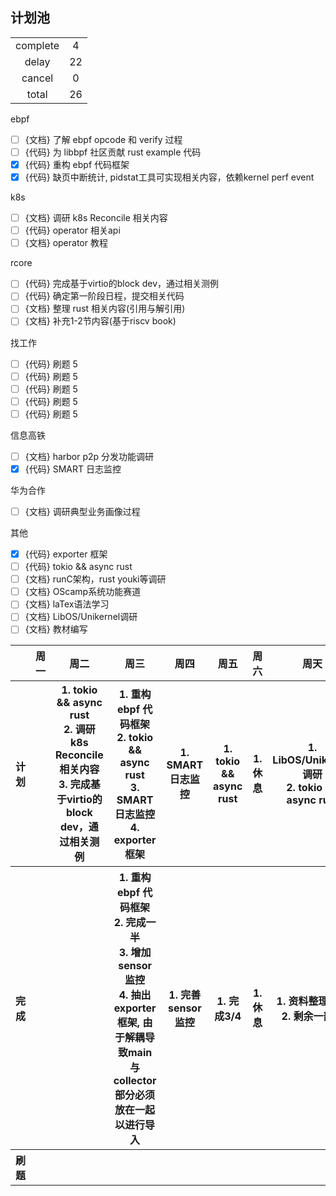 ## 计划池

|          |       |
| :------: | :---: |
| complete |   4   |
|  delay   |  22   |
|  cancel  |   0   |
|  total   |  26   |

ebpf
- [ ] {文档} 了解 ebpf opcode 和 verify 过程
- [ ] {代码} 为 libbpf 社区贡献 rust example 代码
- [x] {代码} 重构 ebpf 代码框架
- [x] {代码} 缺页中断统计, pidstat工具可实现相关内容，依赖kernel perf event

k8s
- [ ] {文档} 调研 k8s Reconcile 相关内容
- [ ] {代码} operator 相关api
- [ ] {文档} operator 教程

rcore
- [ ] {代码} 完成基于virtio的block dev，通过相关测例
- [ ] {代码} 确定第一阶段日程，提交相关代码
- [ ] {文档} 整理 rust 相关内容(引用与解引用)
- [ ] {文档} 补充1-2节内容(基于riscv book)

找工作
- [ ] {代码} 刷题 5 
- [ ] {代码} 刷题 5
- [ ] {代码} 刷题 5
- [ ] {代码} 刷题 5
- [ ] {代码} 刷题 5

信息高铁
- [ ] {文档} harbor p2p 分发功能调研
- [x] {代码} SMART 日志监控

华为合作
- [ ] {文档} 调研典型业务画像过程
 
其他
- [x] {代码} exporter 框架
- [ ] {代码} tokio && async rust
- [ ] {文档} runC架构，rust youki等调研
- [ ] {文档} OScamp系统功能赛道
- [ ] {文档} laTex语法学习
- [ ] {文档} LibOS/Unikernel调研
- [ ] {文档} 教材编写

<table>
<tr>
<th></th>
<th>周一</th>
<th>周二</th>
<th>周三</th>
<th>周四</th>
<th>周五</th>
<th>周六</th>
<th>周天</th>
</tr>

<!-- ---------------- 计划 ---------------- -->
<tr>
<th>计划</th>

<!-- 周一 -->
<th>
</th>

<!-- 周二 -->
<th>
1. tokio && async rust <br>
2. 调研 k8s Reconcile 相关内容 <br>
3. 完成基于virtio的block dev，通过相关测例 <br>
</th>

<!-- 周三 -->
<th>
1. 重构 ebpf 代码框架 <br>
2. tokio && async rust <br>
3. SMART 日志监控 <br>
4. exporter 框架 <br>
</th>

<!-- 周四 -->
<th>
1. SMART 日志监控 <br>
</th>

<!-- 周五 -->
<th>
1. tokio && async rust <br>
</th>

<!-- 周六 -->
<th>
1. 休息 <br>
</th>

<!-- 周天 -->
<th>
1. LibOS/Unikernel调研 <br>
2. tokio && async rust <br>
</th>

</tr>

<!-- ---------------- 完成 ---------------- -->
<tr>
<th>完成</th>

<!-- 周一 -->
<th>
</th>

<!-- 周二 -->
<th>
</th>

<!-- 周三 -->
<th>
1. 重构 ebpf 代码框架 <br>
2. 完成一半 <br>
3. 增加 sensor 监控 <br>
4. 抽出 exporter 框架, 由于解耦导致main与collector部分必须放在一起以进行导入 <br>
</th>

<!-- 周四 -->
<th>
1. 完善 sensor 监控 <br>
</th>

<!-- 周五 -->
<th>
1. 完成3/4 <br>
</th>

<!-- 周六 -->
<th>
1. 休息 <br>
</th>

<!-- 周天 -->
<th>
1. 资料整理完毕 <br>
2. 剩余一部分 <br>
</th>

</tr>

<!-- ---------------- 刷题 ---------------- -->
<tr>
<th>刷题</th>

<!-- 周一 -->
<th>
</th>

<!-- 周二 -->
<th>
</th>

<!-- 周三 -->
<th>
</th>

<!-- 周四 -->
<th>
</th>

<!-- 周五 -->
<th>
</th>

<!-- 周六 -->
<th>
</th>

<!-- 周天 -->
<th>
</th>

</tr>

</table>